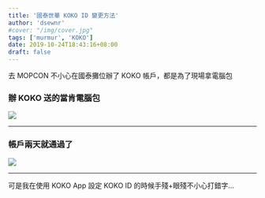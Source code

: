 ```yaml
---
title: '國泰世華 KOKO ID 變更方法'
author: 'dsewnr'
#cover: "/img/cover.jpg"
tags: ['murmur', 'KOKO']
date: 2019-10-24T18:43:16+08:00
draft: false
---
```


去 MOPCON 不小心在國泰攤位辦了 KOKO 帳戶，都是為了現場拿電腦包

### 辦 KOKO 送的當肯電腦包

![](/images/koko-id-0.jpg)

---

### 帳戶兩天就通過了

![](/images/koko-id-1.jpg)

---

可是我在使用 KOKO App 設定 KOKO ID 的時候手殘+眼殘不小心打錯字…
